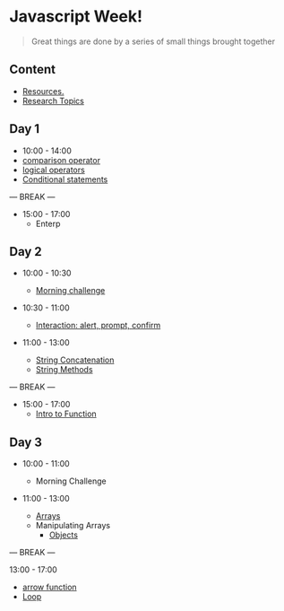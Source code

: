 
# Javascript  Week!

> Great things are done by a series of small things brought together

  

## Content

  


- [Resources.](./resources.md)
- [Research Topics](./research-topics.md)

  

  

## Day 1

  

- 10:00 - 14:00
 - [comparison  operator](./operators.md)
 - [logical operators](./operators.md)
 - [Conditional statements](./operators.md)

— BREAK —

- 15:00 - 17:00
  - Enterp



## Day 2
 
- 10:00 - 10:30
  -  [Morning challenge](./callenge.md)
 
- 10:30 - 11:00
  - [Interaction: alert, prompt, confirm](./interaction.md)

- 11:00 - 13:00
  - [String Concatenation](./concat.md)
  - [String Methods](./stringMethods.md)

— BREAK —
- 15:00 - 17:00
  - [Intro to Function](./function.md)


## Day 3
 
- 10:00 - 11:00
  - Morning Challenge 

- 11:00 - 13:00 
    - [Arrays](./array.md)
  - Manipulating Arrays
    - [Objects](./object.md) 

— BREAK —

13:00 - 17:00 
  - [arrow function](./arrow.md) 
  - [Loop](./loop.md)








